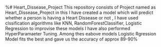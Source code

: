 %# Heart_Dissease_Project
This repository consists of Project named as  Heart_Dissease_Project in this I have created a model which will predict whether a person is having a Heart Dissease or not , I have used clssification algorithms like KNN, RandomForestClassifier, Logistic Regression to improvise these models I have also performed HyperParamaeter Tuning.
Among thes eabove models Logistic Rgression Model fits the best and gave us the accuracy of approx 89-90%

